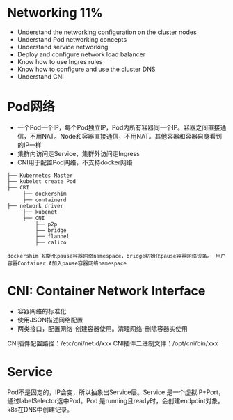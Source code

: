 # Networking 11%
- Understand the networking configuration on the cluster nodes
- Understand Pod networking concepts
- Understand service networking
- Deploy and configure network load balancer
- Know how to use Ingres rules
- Know how to configure and use the cluster DNS
- Understand CNI

# Pod网络

- 一个Pod一个IP，每个Pod独立IP，Pod内所有容器同一个IP。容器之间直接通信，不用NAT。Node和容器直接通信，不用NAT。其他容器和容器自身看到的IP一样
- 集群内访问走Service，集群外访问走Ingress
- CNI用于配置Pod网络，不支持docker网络

```
├── Kubernetes Master
├── kubelet create Pod
├── CRI
     ├── dockershim
     ├── containerd
├── network driver
     ├── kubenet
     ├── CNI
         ├── p2p
         ├── bridge
         ├── flannel
         ├── calico

dockershim 初始化pause容器网络namespace，bridge初始化pause容器网络设备。 用户容器Container A加入pause容器网络namespace

```

# CNI: Container Network Interface

- 容器网络的标准化
- 使用JSON描述网络配置
- 两类接口，配置网络-创建容器使用。清理网络-删除容器实使用

CNI插件配置路径：/etc/cni/net.d/xxx
CNI插件二进制文件：/opt/cni/bin/xxx

# Service

  Pod不是固定的，IP会变，所以抽象出Service层。Service 是一个虚拟IP+Port，通过labelSelector选中Pod。Pod 是running且ready时，会创建endpoint对象。k8s在DNS中创建记录。











